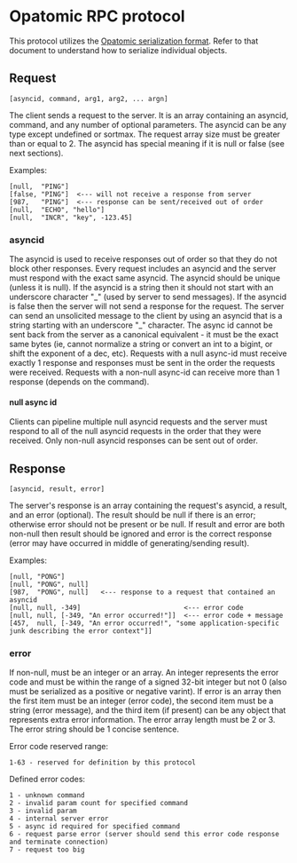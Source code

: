 # Opatomic RPC protocol

This protocol utilizes the [Opatomic serialization format](serialization.md). Refer to that
document to understand how to serialize individual objects.


## Request

    [asyncid, command, arg1, arg2, ... argn]

The client sends a request to the server. It is an array containing an asyncid, command,
and any number of optional parameters. The asyncid can be any type except undefined or sortmax.
The request array size must be greater than or equal to 2. The asyncid has special meaning if
it is null or false (see next sections).

Examples:

    [null,  "PING"]
    [false, "PING"]  <--- will not receive a response from server
    [987,   "PING"]  <--- response can be sent/received out of order
    [null,  "ECHO", "hello"]
    [null,  "INCR", "key", -123.45]

### asyncid

The asyncid is used to receive responses out of order so that they do not block other responses.
Every request includes an asyncid and the server must respond with the exact same asyncid. The
asyncid should be unique (unless it is null). If the asyncid is a string then it should not start
with an underscore character "\_" (used by server to send messages). If the asyncid is false then
the server will not send a response for the request. The server can send an unsolicited message
to the client by using an asyncid that is a string starting with an underscore "\_" character.
The async id cannot be sent back from the server as a canonical equivalent - it must be the exact
same bytes (ie, cannot normalize a string or convert an int to a bigint, or shift the exponent of
a dec, etc). Requests with a null async-id must receive exactly 1 response and responses must be
sent in the order the requests were received. Requests with a non-null async-id can receive more
than 1 response (depends on the command).

#### null async id

Clients can pipeline multiple null asyncid requests and the server must respond to all of the
null asyncid requests in the order that they were received. Only non-null asyncid responses can
be sent out of order.


## Response

    [asyncid, result, error]

The server's response is an array containing the request's asyncid, a result, and an
error (optional). The result should be null if there is an error; otherwise error should not be
present or be null. If result and error are both non-null then result should be ignored and error
is the correct response (error may have occurred in middle of generating/sending result).

Examples:

    [null, "PONG"]
    [null, "PONG", null]
    [987,  "PONG", null]   <--- response to a request that contained an asyncid
    [null, null, -349]                          <--- error code
    [null, null, [-349, "An error occurred!"]]  <--- error code + message
    [457,  null, [-349, "An error occurred!", "some application-specific junk describing the error context"]]

### error

If non-null, must be an integer or an array. An integer represents the error code and must be
within the range of a signed 32-bit integer but not 0 (also must be serialized as a positive or
negative varint). If error is an array then the first item must be an integer (error code), the
second item must be a string (error message), and the third item (if present) can be any object
that represents extra error information. The error array length must be 2 or 3. The error string
should be 1 concise sentence.

Error code reserved range:

    1-63 - reserved for definition by this protocol

Defined error codes:

    1 - unknown command
    2 - invalid param count for specified command
    3 - invalid param
    4 - internal server error
    5 - async id required for specified command
    6 - request parse error (server should send this error code response and terminate connection)
    7 - request too big

